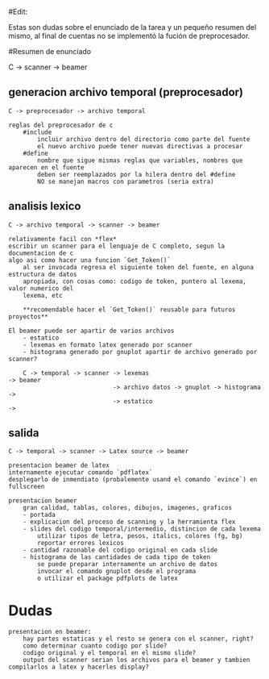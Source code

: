 #Edit:

Estas son dudas sobre el enunciado de la tarea y un pequeño resumen del mismo, al final de cuentas no se implementó la fución de preprocesador.


#Resumen de enunciado

C -> scanner -> beamer


generacion archivo temporal (preprocesador)
-------------------------------------------
	
	C -> preprocesador -> archivo temporal

	reglas del preprocesador de c
		#include
			incluir archivo dentro del directorio como parte del fuente
			el nuevo archivo puede tener nuevas directivas a procesar
		#define
			nombre que sigue mismas reglas que variables, nombres que aparecen en el fuente
			deben ser reemplazados por la hilera dentro del #define
			NO se manejan macros con parametros (seria extra)


analisis lexico
---------------
	
	C -> archivo temporal -> scanner -> beamer

	relativamente facil con *flex*
	escribir un scanner para el lenguaje de C completo, segun la documentacion de c
	algo asi como hacer una funcion `Get_Token()`
		al ser invocada regresa el siguiente token del fuente, en alguna estructura de datos
		apropiada, con cosas como: codigo de token, puntero al lexema, valor numerico del
		lexema, etc

		**recomendable hacer el `Get_Token()` reusable para futuros proyectos**
	
	El beamer puede ser apartir de varios archivos
		- estatico
		- lexemas en formato latex generado por scanner
		- histograma generado por gnuplot apartir de archivo generado por scanner?

		C -> temporal -> scanner -> lexemas                                -> beamer
								 -> archivo datos -> gnuplot -> histograma ->
								 -> estatico                               ->

salida
------

	C -> temporal -> scanner -> Latex source -> beamer

	presentacion beamer de latex
	internamente ejecutar comando `pdflatex`
	desplegarlo de inmendiato (probalemente usand el comando `evince`) en fullscreen

	presentacion beamer
		gran calidad, tablas, colores, dibujos, imagenes, graficos
		- portada
		- explicacion del proceso de scanning y la herramienta flex
		- slides del codigo temporal/intermedio, distincion de cada lexema
			utilizar tipos de letra, pesos, italics, colores (fg, bg)
			reportar errores lexicos
		- cantidad razonable del codigo original en cada slide
		- histograma de las cantidades de cada tipo de token
			se puede preparar internamente un archivo de datos
			invocar el comando gnuplot desde el programa
			o utilizar el package pdfplots de latex


Dudas
=====

	presentacion en beamer:
		hay partes estaticas y el resto se genera con el scanner, right?
		como determinar cuanto codigo por slide?
		codigo original y el temporal en el mismo slide?
		output del scanner serian los archivos para el beamer y tambien compilarlos a latex y hacerles display?
